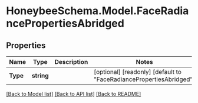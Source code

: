 
# HoneybeeSchema.Model.FaceRadiancePropertiesAbridged

## Properties

Name | Type | Description | Notes
------------ | ------------- | ------------- | -------------
**Type** | **string** |  | [optional] [readonly] [default to "FaceRadiancePropertiesAbridged"]

[[Back to Model list]](../README.md#documentation-for-models)
[[Back to API list]](../README.md#documentation-for-api-endpoints)
[[Back to README]](../README.md)

